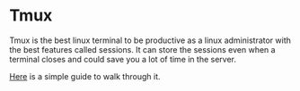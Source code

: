 # Tmux 

Tmux is the best linux terminal to be productive as a 
linux administrator with the best features called sessions.
It can store the sessions even when a terminal closes 
and could save you a lot of time in the server.

[Here](https://www.hamvocke.com/blog/a-quick-and-easy-guide-to-tmux/)
is a simple guide to walk through it.